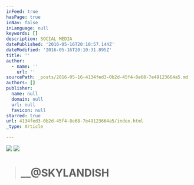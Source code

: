 ```yaml
---
inFeed: true
hasPage: true
inNav: false
inLanguage: null
keywords: []
description: SOCIAL MEDIA
datePublished: '2016-05-16T20:10:57.144Z'
dateModified: '2016-05-16T20:10:31.895Z'
title: ''
author:
  - name: ''
    url: ''
sourcePath: _posts/2016-05-16-4134fed3-0b2d-45f4-8e68-7e49123664a5.md
authors: []
publisher:
  name: null
  domain: null
  url: null
  favicon: null
starred: true
url: 4134fed3-0b2d-45f4-8e68-7e49123664a5/index.html
_type: Article

---
```

![](https://the-grid-user-content.s3-us-west-2.amazonaws.com/bd90ca37-26b7-4a1f-a861-6abd0164cfec.jpg)
![](https://the-grid-user-content.s3-us-west-2.amazonaws.com/7ea307ae-9c2e-4782-a299-21b19a0d4381.jpg)

> # __@SKYLANDISH
